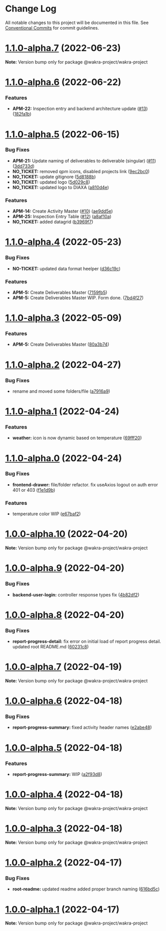 # Change Log

All notable changes to this project will be documented in this file.
See [Conventional Commits](https://conventionalcommits.org) for commit guidelines.

# [1.1.0-alpha.7](https://github.com/rem029/wakra-project/compare/v1.1.0-alpha.6...v1.1.0-alpha.7) (2022-06-23)

**Note:** Version bump only for package @wakra-project/wakra-project





# [1.1.0-alpha.6](https://github.com/rem029/wakra-project/compare/v1.1.0-alpha.5...v1.1.0-alpha.6) (2022-06-22)


### Features

* **APM-22:** Inspection entry and backend architecture update ([#13](https://github.com/rem029/wakra-project/issues/13)) ([182fa1b](https://github.com/rem029/wakra-project/commit/182fa1b545c3f2d4c3ba02ce5a41f839c41be0bb))






# [1.1.0-alpha.5](https://github.com/rem029/wakra-project/compare/v1.1.0-alpha.4...v1.1.0-alpha.5) (2022-06-15)


### Bug Fixes

* **APM-21:** Update naming of deliverables to deliverable (singular) ([#11](https://github.com/rem029/wakra-project/issues/11)) ([3dd733d](https://github.com/rem029/wakra-project/commit/3dd733d5b808f884be64f4a5945707a61a2b064d))
* **NO_TICKET:** removed qpm icons, disabled  projects link ([9ec2bc0](https://github.com/rem029/wakra-project/commit/9ec2bc0c721d5d2206282a1da641a83c3a7cdbaa))
* **NO_TICKET:** update gitignore ([5d8188b](https://github.com/rem029/wakra-project/commit/5d8188b5b82cb21ea2e5e5d7189445d0d123b035))
* **NO_TICKET:** updated logo ([5d029c8](https://github.com/rem029/wakra-project/commit/5d029c82fd4d058bc3610395bd004b0c874ecc5f))
* **NO_TICKET:** updated logo to DIAXA ([a810d4e](https://github.com/rem029/wakra-project/commit/a810d4ea556e6155bd6519974c83b4d35c383fdc))


### Features

* **APM-14:** Create Activity Master ([#10](https://github.com/rem029/wakra-project/issues/10)) ([ae9dd5e](https://github.com/rem029/wakra-project/commit/ae9dd5e294855cda7cf69fa34c7c6e1fecbdbd28))
* **APM-25:** Inspection Entry Table ([#12](https://github.com/rem029/wakra-project/issues/12)) ([a8af10a](https://github.com/rem029/wakra-project/commit/a8af10adcf3fdcff422bad5487d2fcbda8e603b2))
* **NO_TICKET:** added datagrid ([b3969f7](https://github.com/rem029/wakra-project/commit/b3969f7528fc01f3b0c61743a228f83d96fd83a2))





# [1.1.0-alpha.4](https://github.com/rem029/wakra-project/compare/v1.1.0-alpha.3...v1.1.0-alpha.4) (2022-05-23)


### Bug Fixes

* **NO-TICKET:** updated data format heelper ([d36c19c](https://github.com/rem029/wakra-project/commit/d36c19cad8fb806c76aefa6dd266385d6a5be417))


### Features

* **APM-5:** Create Deliverables Master ([7159fb5](https://github.com/rem029/wakra-project/commit/7159fb54a33d2d111b980aeb0236f2a8b00b9617))
* **APM-5:** Create Deliverables Master WIP. Form done. ([7bd4f27](https://github.com/rem029/wakra-project/commit/7bd4f2746fe3dd2c3faeb768933bf5466f60918f))






# [1.1.0-alpha.3](https://github.com/rem029/wakra-project/compare/v1.1.0-alpha.2...v1.1.0-alpha.3) (2022-05-09)


### Features

* **APM-5:** Create Deliverables Master ([80a3b74](https://github.com/rem029/wakra-project/commit/80a3b74605763c27be2179f9f2b1a2af18811f7d))





# [1.1.0-alpha.2](https://github.com/rem029/wakra-project/compare/v1.1.0-alpha.1...v1.1.0-alpha.2) (2022-04-27)


### Bug Fixes

* rename and moved some folders/file ([a7916a9](https://github.com/rem029/wakra-project/commit/a7916a960c75ee8f2a649c1c19cbb4f01fc61169))





# [1.1.0-alpha.1](https://github.com/rem029/wakra-project/compare/v1.1.0-alpha.0...v1.1.0-alpha.1) (2022-04-24)


### Features

* **weather:** icon is now dynamic based on temperature ([69fff20](https://github.com/rem029/wakra-project/commit/69fff20ef7d91b4777fc658e543f1d25a971e0ba))





# [1.1.0-alpha.0](https://github.com/rem029/wakra-project/compare/v1.0.1-alpha.0...v1.1.0-alpha.0) (2022-04-24)


### Bug Fixes

* **frontend-drawer:** file/folder refactor. fix useAxios logout on auth error 401 or 403 ([f1e1d9b](https://github.com/rem029/wakra-project/commit/f1e1d9b77d6ccfb5579a9e35d875794343e707de))


### Features

* temperature color WIP ([e67baf2](https://github.com/rem029/wakra-project/commit/e67baf29f97f30de28e907244aa8bebdf71aff95))






# [1.0.0-alpha.10](https://github.com/rem029/wakra-project/compare/v1.0.0-alpha.9...v1.0.0-alpha.10) (2022-04-20)

**Note:** Version bump only for package @wakra-project/wakra-project

# [1.0.0-alpha.9](https://github.com/rem029/wakra-project/compare/v1.0.0-alpha.8...v1.0.0-alpha.9) (2022-04-20)

### Bug Fixes

- **backend-user-login:** controller response types fix ([4b82df2](https://github.com/rem029/wakra-project/commit/4b82df28a96ff6a896d522b77d25da8f32822530))

# [1.0.0-alpha.8](https://github.com/rem029/wakra-project/compare/v1.0.0-alpha.7...v1.0.0-alpha.8) (2022-04-20)

### Bug Fixes

- **report-progress-detail:** fix error on initial load of report progress detail. updated root README.md ([60231c8](https://github.com/rem029/wakra-project/commit/60231c82a5f57b7f368ea13c4612c52e8e26395b))

# [1.0.0-alpha.7](https://github.com/rem029/wakra-project/compare/v1.0.0-alpha.6...v1.0.0-alpha.7) (2022-04-19)

**Note:** Version bump only for package @wakra-project/wakra-project

# [1.0.0-alpha.6](https://github.com/rem029/wakra-project/compare/v1.0.0-alpha.5...v1.0.0-alpha.6) (2022-04-18)

### Bug Fixes

- **report-progress-summary:** fixed activity header names ([e2abe48](https://github.com/rem029/wakra-project/commit/e2abe484e75d3af5ef95f8b320fba5249c5c98db))

# [1.0.0-alpha.5](https://github.com/rem029/wakra-project/compare/v1.0.0-alpha.4...v1.0.0-alpha.5) (2022-04-18)

### Features

- **report-progress-summary:** WIP ([a2f93d8](https://github.com/rem029/wakra-project/commit/a2f93d8d028ff78870a330ebbf9ddcdaef332ddd))

# [1.0.0-alpha.4](https://github.com/rem029/wakra-project/compare/v1.0.0-alpha.3...v1.0.0-alpha.4) (2022-04-18)

**Note:** Version bump only for package @wakra-project/wakra-project

# [1.0.0-alpha.3](https://github.com/rem029/wakra-project/compare/v1.0.0-alpha.2...v1.0.0-alpha.3) (2022-04-18)

**Note:** Version bump only for package @wakra-project/wakra-project

# [1.0.0-alpha.2](https://github.com/rem029/wakra-project/compare/v1.0.0-alpha.1...v1.0.0-alpha.2) (2022-04-17)

### Bug Fixes

- **root-readme:** updated readme added proper branch naming ([616bd5c](https://github.com/rem029/wakra-project/commit/616bd5cddd40e36add1958a5bf52094e95e44112))

# [1.0.0-alpha.1](https://github.com/rem029/wakra-project/compare/v1.0.0-alpha.0...v1.0.0-alpha.1) (2022-04-17)

**Note:** Version bump only for package @wakra-project/wakra-project
